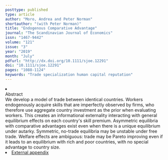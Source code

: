 ```yaml
---
posttype: published
type: article
author: "Moro, Andrea and Peter Norman"
shortauthor: "(with Peter Norman)"
title: "Endogenous Comparative Advantage"
journal: "The Scandinavian Journal of Economics"
issn: "1467-9442"
volume: "121"
issue: "3"
year: "2019"
month: "July"
pdfurl: "http://dx.doi.org/10.1111/sjoe.12291"
doi: "10.1111/sjoe.12291"
pages: "1088-1124"
keywords: "Trade specialization human capital reputation"
---
```

<li class='acc_hide'> <div class="title">Abstract</div>
We develop a model of trade between identical countries. Workers endogenously
acquire skills that are imperfectly observed by firms, who therefore use aggregate
country investment as the prior when evaluating workers. This creates an informational
externality interacting with general equilibrium effects on each country's skill premium.
Asymmetric equilibria with comparative advantages exist even when there is a unique
equilibrium under autarky. Symmetric, no-trade equilibria may be unstable under free
trade. Welfare effects are ambiguous: trade may be Pareto improving even if it leads
to an equilibrium with rich and poor countries, with no special advantage to country
size.
</li>
<li class='acc_hide pdfli spacepdf'><span class="title"><a href="http://andreamoro.net/perm/papers/eca_external_appendix.pdf" target="_blank">
External appendix
    </a>
  </span>
</li>
